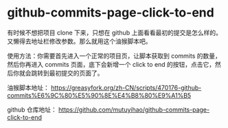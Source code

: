 # github-commits-page-click-to-end
有时候不想把项目 clone 下来，只想在 github 上面看看最初的提交是怎么样的。又懒得去地址栏修改参数。那么就用这个油猴脚本吧。

使用方法：你需要首先进入一个正常的项目页，让脚本获取到 commits 的数量，然后你再进入 commits 页面，底下会新增一个 click to end 的按钮，点击它，然后你就会跳转到最初提交的页面了。

油猴脚本地址： https://greasyfork.org/zh-CN/scripts/470176-github-commits%E6%9C%80%E5%90%8E%E4%B8%80%E9%A1%B5

github 仓库地址： https://github.com/mutuyihao/github-commits-page-click-to-end
